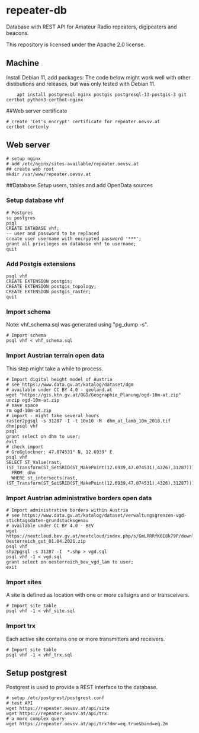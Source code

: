 # repeater-db
Database with REST API for Amateur Radio repeaters, digipeaters and beacons.

This repository is licensed under the Apache 2.0 license.

## Machine

Install Debian 11, add packages:
The code below might work well with other distibutions and releases, but was only tested with Debian 11.
```
    apt install postgresql nginx postgis postgresql-13-postgis-3 git certbot python3-certbot-nginx
```

##Web server certificate
```
# create 'Let's encrypt' certificate for repeater.oevsv.at
certbot certonly
```
## Web server
```
# setup nginx
# add /etc/nginx/sites-available/repeater.oevsv.at
## create web root
mkdir /var/www/repeater.oevsv.at
```
##Database
Setup users, tables and add OpenData sources
### Setup database vhf
```
# Postgres
su postgres
psql
CREATE DATABASE vhf;
-- user and password to be replaced
create user username with encrypted password '***';
grant all privileges on database vhf to username;
quit
```
### Add Postgis extensions
```
psql vhf
CREATE EXTENSION postgis;
CREATE EXTENSION postgis_topology;
CREATE EXTENSION postgis_raster;
quit
```

### Import schema
Note: vhf_schema.sql was generated using "pg_dump -s".
```
# Import schema
psql vhf < vhf_schema.sql
```

### Import Austrian terrain open data
This step might take a while to process.
```
# Import digital height model of Austria
# see https://www.data.gv.at/katalog/dataset/dgm
# available under CC BY 4.0 - geoland.at
wget "https://gis.ktn.gv.at/OGD/Geographie_Planung/ogd-10m-at.zip"
unzip ogd-10m-at.zip
# save space
rm ogd-10m-at.zip
# import - might take several hours
raster2pgsql -s 31287 -I -t 10x10 -M  dhm_at_lamb_10m_2018.tif dhm|psql vhf
psql
grant select on dhm to user;
exit
# check import
# Großglockner: 47.074531° N, 12.6939° E
psql vhf
SELECT ST_Value(rast,(ST_Transform(ST_SetSRID(ST_MakePoint(12.6939,47.074531),4326),31287)))
  FROM  dhm
  WHERE st_intersects(rast, (ST_Transform(ST_SetSRID(ST_MakePoint(12.6939,47.074531),4326),31287)));
```
### Import Austrian administrative borders open data
```
# Import administrative borders within Austria
# see https://www.data.gv.at/katalog/dataset/verwaltungsgrenzen-vgd-stichtagsdaten-grundstucksgenau
# available under CC BY 4.0 - BEV
wget https://nextcloud.bev.gv.at/nextcloud/index.php/s/GmLRRRfK6E8k79P/download/VGD-Oesterreich_gst_01.04.2021.zip
psql vhf
shp2pgsql -s 31287 -I  *.shp > vgd.sql
psql vhf -1 < vgd.sql
grant select on oesterreich_bev_vgd_lam to user;
exit
```

### Import sites
A site is defined as location with one or more callsigns and or transceivers.
```
# Import site table
psql vhf -1 < vhf_site.sql
```
### Import trx
Each active site contains one or more transmitters and receivers.

```
# Import site table
psql vhf -1 < vhf_trx.sql
```

## Setup postgrest
Postgrest is used to provide a REST interface to the database.
```
# setup /etc/postgrest/postgrest.conf
# test API
wget https://repeater.oevsv.at/api/site
wget https://repeater.oevsv.at/api/trx
# a more complex query
wget https://repeater.oevsv.at/api/trx?dmr=eq.true&band=eq.2m
```

